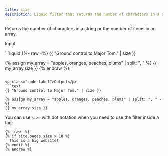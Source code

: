 ```yaml
---
title: size
description: Liquid filter that returns the number of characters in a string or the number of items in an array.
---
```


Returns the number of characters in a string or the number of items in an array.

<p class="code-label">Input</p>
```liquid
{%- raw -%}
{{ "Ground control to Major Tom." | size }}

{% assign my_array = "apples, oranges, peaches, plums" | split: ", " %}
{{ my_array.size }}
{% endraw %}
```

<p class="code-label">Output</p>
```text
{{ "Ground control to Major Tom." | size }}

{% assign my_array = "apples, oranges, peaches, plums" | split: ", " -%}
{{ my_array.size }}
```

You can use `size` with dot notation when you need to use the filter inside a tag:

```liquid
{%- raw -%}
{% if site.pages.size > 10 %}
  This is a big website!
{% endif %}
{% endraw %}
```
